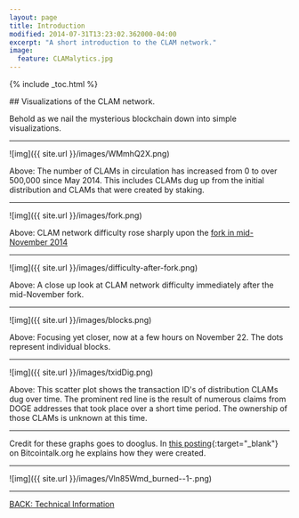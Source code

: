 ```yaml
---
layout: page
title: Introduction
modified: 2014-07-31T13:23:02.362000-04:00
excerpt: "A short introduction to the CLAM network."
image:
  feature: CLAMalytics.jpg
---
```


{% include _toc.html %}

##<i class="fa fa-bar-chart-o fa-5x"></i> Visualizations of the CLAM network.

Behold as we nail the mysterious blockchain down into simple visualizations.

---

![img]({{ site.url }}/images/WMmhQ2X.png)


Above: The number of CLAMs in circulation has increased from 0 to over 500,000 since May 2014. This includes CLAMs dug up from the initial distribution and CLAMs that were created by staking.

---

![img]({{ site.url }}/images/fork.png)

Above: CLAM network difficulty rose sharply upon the [fork in mid-November 2014](https://bitcointalk.org/index.php?topic=623147.msg9494877#msg9494877)

---

![img]({{ site.url }}/images/difficulty-after-fork.png)

Above: A close up look at CLAM network difficulty immediately after the mid-November fork.

---

![img]({{ site.url }}/images/blocks.png)

Above: Focusing yet closer, now at a few hours on November 22. The dots represent individual blocks.

---

![img]({{ site.url }}/images/txidDig.png)

Above: This scatter plot shows the transaction ID's of distribution CLAMs dug over time. The prominent red line is the result of numerous claims from DOGE addresses that took place over a short time period. The ownership of those CLAMs is unknown at this time.

---

Credit for these graphs goes to dooglus. In [this posting](https://bitcointalk.org/index.php?topic=623147.msg9512382#msg9512382){:target="_blank"} on Bitcointalk.org he explains how they were created.

---

![img]({{ site.url }}/images/Vln85Wmd_burned--1-.png)

---

<a markdown="0" href="{{ site.url }}/technical-information" class="btn">BACK: Technical Information</a>
